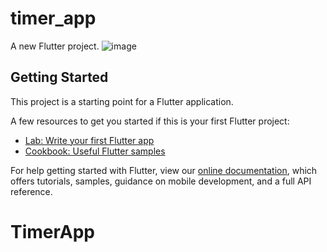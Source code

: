 # timer_app

A new Flutter project.
![image](https://user-images.githubusercontent.com/62112254/137982816-5517e312-c3a9-44de-b212-fee2546f5930.png)

## Getting Started

This project is a starting point for a Flutter application.

A few resources to get you started if this is your first Flutter project:

- [Lab: Write your first Flutter app](https://flutter.dev/docs/get-started/codelab)
- [Cookbook: Useful Flutter samples](https://flutter.dev/docs/cookbook)

For help getting started with Flutter, view our
[online documentation](https://flutter.dev/docs), which offers tutorials,
samples, guidance on mobile development, and a full API reference.
# TimerApp
